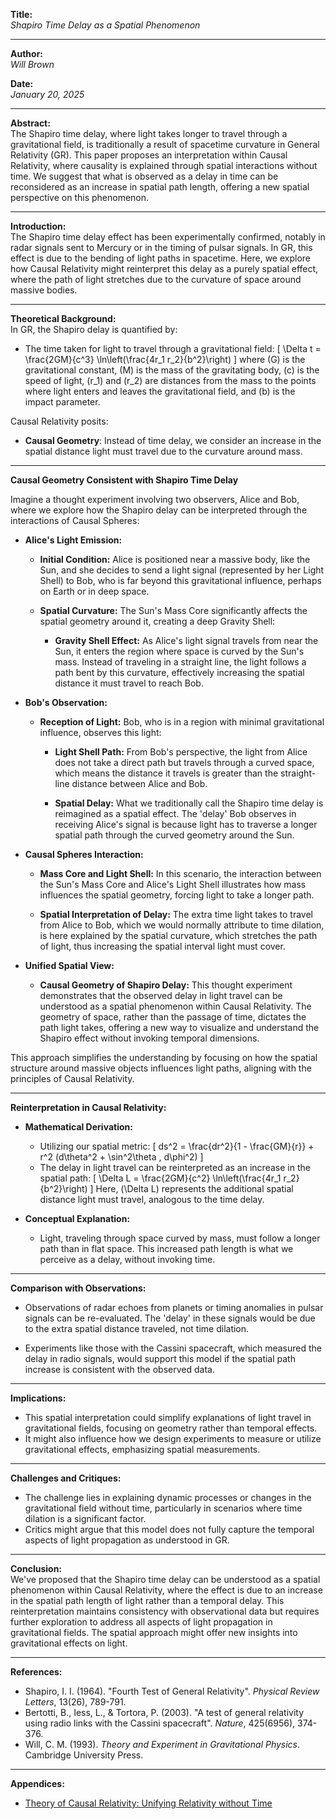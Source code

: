 **Title:**  
*Shapiro Time Delay as a Spatial Phenomenon*

---

**Author:**  
*Will Brown*

**Date:**  
*January 20, 2025*

---

**Abstract:**  
The Shapiro time delay, where light takes longer to travel through a gravitational field, is traditionally a result of spacetime curvature in General Relativity (GR). This paper proposes an interpretation within Causal Relativity, where causality is explained through spatial interactions without time. We suggest that what is observed as a delay in time can be reconsidered as an increase in spatial path length, offering a new spatial perspective on this phenomenon.

---

**Introduction:**  
The Shapiro time delay effect has been experimentally confirmed, notably in radar signals sent to Mercury or in the timing of pulsar signals. In GR, this effect is due to the bending of light paths in spacetime. Here, we explore how Causal Relativity might reinterpret this delay as a purely spatial effect, where the path of light stretches due to the curvature of space around massive bodies.

---

**Theoretical Background:**  
In GR, the Shapiro delay is quantified by:
- The time taken for light to travel through a gravitational field:
  \[
  \Delta t = \frac{2GM}{c^3} \ln\left(\frac{4r_1 r_2}{b^2}\right)
  \]
  where \(G\) is the gravitational constant, \(M\) is the mass of the gravitating body, \(c\) is the speed of light, \(r_1\) and \(r_2\) are distances from the mass to the points where light enters and leaves the gravitational field, and \(b\) is the impact parameter.

Causal Relativity posits:
- **Causal Geometry**: Instead of time delay, we consider an increase in the spatial distance light must travel due to the curvature around mass.

---

**Causal Geometry Consistent with Shapiro Time Delay**

Imagine a thought experiment involving two observers, Alice and Bob, where we explore how the Shapiro delay can be interpreted through the interactions of Causal Spheres:

- **Alice's Light Emission:**

  - **Initial Condition:** Alice is positioned near a massive body, like the Sun, and she decides to send a light signal (represented by her Light Shell) to Bob, who is far beyond this gravitational influence, perhaps on Earth or in deep space.

  - **Spatial Curvature:** The Sun's Mass Core significantly affects the spatial geometry around it, creating a deep Gravity Shell:

    - **Gravity Shell Effect:** As Alice's light signal travels from near the Sun, it enters the region where space is curved by the Sun's mass. Instead of traveling in a straight line, the light follows a path bent by this curvature, effectively increasing the spatial distance it must travel to reach Bob.

- **Bob's Observation:**

  - **Reception of Light:** Bob, who is in a region with minimal gravitational influence, observes this light:

    - **Light Shell Path:** From Bob's perspective, the light from Alice does not take a direct path but travels through a curved space, which means the distance it travels is greater than the straight-line distance between Alice and Bob.

    - **Spatial Delay:** What we traditionally call the Shapiro time delay is reimagined as a spatial effect. The 'delay' Bob observes in receiving Alice's signal is because light has to traverse a longer spatial path through the curved geometry around the Sun.

- **Causal Spheres Interaction:**

  - **Mass Core and Light Shell:** In this scenario, the interaction between the Sun's Mass Core and Alice's Light Shell illustrates how mass influences the spatial geometry, forcing light to take a longer path. 

  - **Spatial Interpretation of Delay:** The extra time light takes to travel from Alice to Bob, which we would normally attribute to time dilation, is here explained by the spatial curvature, which stretches the path of light, thus increasing the spatial interval light must cover.

- **Unified Spatial View:**

  - **Causal Geometry of Shapiro Delay:** This thought experiment demonstrates that the observed delay in light travel can be understood as a spatial phenomenon within Causal Relativity. The geometry of space, rather than the passage of time, dictates the path light takes, offering a new way to visualize and understand the Shapiro effect without invoking temporal dimensions.

This approach simplifies the understanding by focusing on how the spatial structure around massive objects influences light paths, aligning with the principles of Causal Relativity.

---

**Reinterpretation in Causal Relativity:**

- **Mathematical Derivation:**
  - Utilizing our spatial metric:
    \[
    ds^2 = \frac{dr^2}{1 - \frac{GM}{r}} + r^2 (d\theta^2 + \sin^2\theta \, d\phi^2)
    \]
  - The delay in light travel can be reinterpreted as an increase in the spatial path:
    \[
    \Delta L = \frac{2GM}{c^2} \ln\left(\frac{4r_1 r_2}{b^2}\right)
    \]
    Here, \(\Delta L\) represents the additional spatial distance light must travel, analogous to the time delay.

- **Conceptual Explanation:**
  - Light, traveling through space curved by mass, must follow a longer path than in flat space. This increased path length is what we perceive as a delay, without invoking time.

---

**Comparison with Observations:**  
- Observations of radar echoes from planets or timing anomalies in pulsar signals can be re-evaluated. The 'delay' in these signals would be due to the extra spatial distance traveled, not time dilation.

- Experiments like those with the Cassini spacecraft, which measured the delay in radio signals, would support this model if the spatial path increase is consistent with the observed data.

---

**Implications:**  
- This spatial interpretation could simplify explanations of light travel in gravitational fields, focusing on geometry rather than temporal effects.
- It might also influence how we design experiments to measure or utilize gravitational effects, emphasizing spatial measurements.

---

**Challenges and Critiques:**  
- The challenge lies in explaining dynamic processes or changes in the gravitational field without time, particularly in scenarios where time dilation is a significant factor.
- Critics might argue that this model does not fully capture the temporal aspects of light propagation as understood in GR.

---

**Conclusion:**  
We've proposed that the Shapiro time delay can be understood as a spatial phenomenon within Causal Relativity, where the effect is due to an increase in the spatial path length of light rather than a temporal delay. This reinterpretation maintains consistency with observational data but requires further exploration to address all aspects of light propagation in gravitational fields. The spatial approach might offer new insights into gravitational effects on light.

---

**References:**  
- Shapiro, I. I. (1964). "Fourth Test of General Relativity". *Physical Review Letters*, 13(26), 789-791.
- Bertotti, B., Iess, L., & Tortora, P. (2003). "A test of general relativity using radio links with the Cassini spacecraft". *Nature*, 425(6956), 374-376.
- Will, C. M. (1993). *Theory and Experiment in Gravitational Physics*. Cambridge University Press.

---

**Appendices:**  
- [Theory of Causal Relativity: Unifying Relativity without Time](https://github.com/ENSpunks/Causal-Relativity-Public-/blob/main/Papers/Causal%20Relativity/Theory%20of%20Causal%20Relativity%20(Published%2001-20-25))
